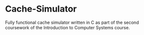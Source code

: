 # Cache-Simulator
Fully functional cache simulator written in C as part of the second coursework of the Introduction to Computer Systems course.

